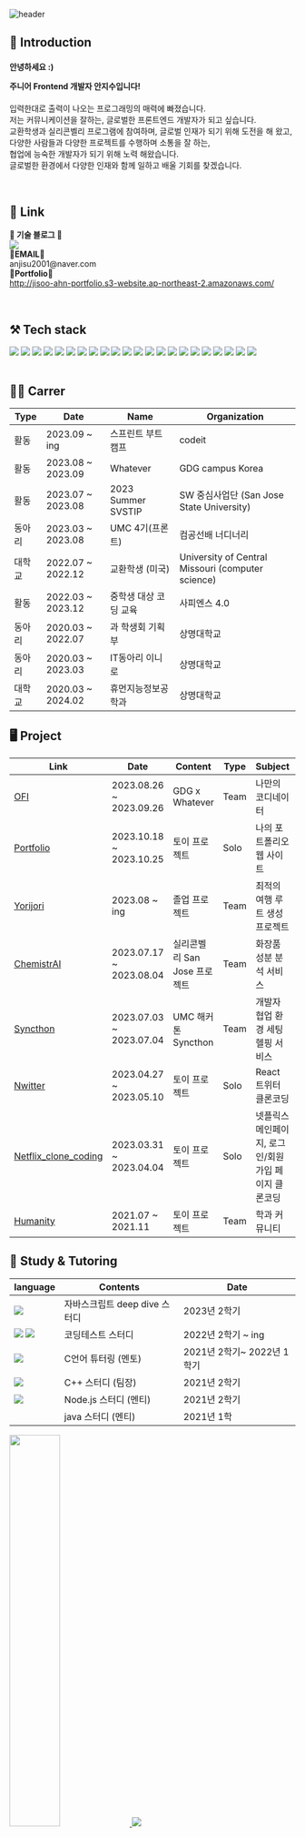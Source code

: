 

![header](https://capsule-render.vercel.app/api?type=wave&color=auto&height=300&section=header&text=I'm%20jisoo👋&fontSize=90)


## 🎁 Introduction
<h4>안녕하세요 :)
<p>주니어 Frontend 개발자 안지수입니다!</h4>
입력한대로 출력이 나오는 프로그래밍의 매력에 빠졌습니다. <br>
저는 커뮤니케이션을 잘하는, 글로벌한 프론트엔드 개발자가 되고 싶습니다. <br>
교환학생과 실리콘벨리 프로그램에 참여하며, 글로벌 인재가 되기 위해 도전을 해 왔고,<br>
다양한 사람들과 다양한 프로젝트를 수행하며 소통을 잘 하는,<br>
협업에 능숙한 개발자가 되기 위해 노력 해왔습니다.<br>
글로벌한 환경에서 다양한 인재와 함께 일하고 배울 기회를 찾겠습니다.<br></p><br>

## 🎀 Link
<p>
    <Strong>🏫 기술 블로그 🏫</Strong><br>
    <a href="https://velog.io/@asj1966"><img src="https://img.shields.io/badge/Velog-3DDC84?style=flat-square&logo=Blogger&logoColor=white"/></a>
    <br>
    <Strong>📧EMAIL📧</Strong><br>anjisu2001@naver.com<br>
    <Strong>💪Portfolio💪</Strong><br>
    <a href="http://jisoo-ahn-portfolio.s3-website.ap-northeast-2.amazonaws.com/"> http://jisoo-ahn-portfolio.s3-website.ap-northeast-2.amazonaws.com/</a>
</p><br>

## ⚒️ Tech stack
<a><img src="https://img.shields.io/badge/React-61DAFB?style=flat-square&logo=React&logoColor=white"/>
<img src="https://img.shields.io/badge/Webpack-8DD6F9?style=flat-square&logo=Webpack&logoColor=white"/>
<img src="https://img.shields.io/badge/Docker-2496ED?style=flat-square&logo=Docker&logoColor=white"/>
<img src="https://img.shields.io/badge/Tailwindcss-06B6D4?style=flat-square&logo=Tailwindcss&logoColor=white"/>
<img src="https://img.shields.io/badge/CSS-1572B6?style=flat-square&logo=CSS3&logoColor=white"/>
<img src="https://img.shields.io/badge/Typescript-3178C6?style=flat-square&logo=Typescript&logoColor=white"/>
<img src="https://img.shields.io/badge/Styledcomponents-DB7093?style=flat-square&logo=Styledcomponents&logoColor=white"/>
<img src="https://img.shields.io/badge/React router-CA4245?style=flat-square&logo=Reactrouter&logoColor=white"/>
<img src="https://img.shields.io/badge/Npm-CB3837?style=flat-square&logo=Npm&logoColor=white"/>
<img src="https://img.shields.io/badge/HTML5-E34F26?style=flat-square&logo=HTML5&logoColor=white"/>
<img src="https://img.shields.io/badge/Firebase-FFCA28?style=flat-square&logo=Firebase&logoColor=white"/>
<img src="https://img.shields.io/badge/Mysql-FFCA28?style=flat-square&logo=Mysql&logoColor=white"/>
<img src="https://img.shields.io/badge/Prettier-F7B93E?style=flat-square&logo=prettier&logoColor=white"/>
<img src="https://img.shields.io/badge/JavaScript-F7DF1E?style=flat-square&logo=JavaScript&logoColor=white"/>
<img src="https://img.shields.io/badge/Babel-F9DC3E?style=flat-square&logo=Babel&logoColor=white"/>
<img src="https://img.shields.io/badge/Amazon s3-569A31?style=flat-square&logo=Amazons3&logoColor=white"/>
<img src="https://img.shields.io/badge/Android-3DDC84?style=flat-square&logo=Android&logoColor=white"/>
<img src="https://img.shields.io/badge/C-A8B9CC?style=flat-square&logo=C&logoColor=white"/>
<img src="https://img.shields.io/badge/C++-00599C?style=flat-square&logo=C++&logoColor=white"/>
<img src="https://img.shields.io/badge/Python-3776AB?style=flat-square&logo=Python&logoColor=white"/>
<img src="https://img.shields.io/badge/Next.js-000000?style=flat-square&logo=Nextdotjs&logoColor=white"/>
<img src="https://img.shields.io/badge/Flask-000000?style=flat-square&logo=Flask&logoColor=white"/></a><br><br>
<!--
뱃지 링크: https://simpleicons.org/?q=css  (여기서, 색 이름이랑 이미지 이름만 만져와서 변경시켜주면 됨)
-->


## 🏃‍♀️ Carrer
|Type|Date|Name|Organization|
|------|---|---|-----|
|활동|2023.09 ~ ing|스프린트 부트캠프|codeit|
|활동|2023.08 ~ 2023.09|Whatever|GDG campus Korea|
|활동|2023.07 ~ 2023.08|2023 Summer SVSTIP|SW 중심사업단 (San Jose State University)|
|동아리|2023.03 ~ 2023.08|UMC 4기(프론트)|컴공선배 너디너리|
|대학교|2022.07 ~ 2022.12|교환학생 (미국)|University of Central Missouri (computer science)|
|활동|2022.03 ~ 2023.12|중학생 대상 코딩 교육|사피엔스 4.0|
|동아리|2020.03 ~ 2022.07|과 학생회 기획부|상명대학교|
|동아리|2020.03 ~ 2023.03|IT동아리 이니로|상명대학교|
|대학교|2020.03 ~ 2024.02|휴먼지능정보공학과|상명대학교|

## 🖥️ Project
|Link|Date|Content|Type|Subject|Language&Framework
|------|---|---|---|---|---|
|<a href="https://github.com/An-jisu/Humanity"> OFI </a>|2023.08.26 ~ 2023.09.26|GDG x Whatever|Team|나만의 코디네이터|<img src="https://img.shields.io/badge/React-61DAFB?style=flat-square&logo=React&logoColor=white"/> <img src="https://img.shields.io/badge/Styledcomponents-DB7093?style=flat-square&logo=Styledcomponents&logoColor=white"/>
|<a href="https://github.com/An-jisu/Portfolio/tree/master"> Portfolio </a>|2023.10.18 ~ 2023.10.25|토이 프로젝트|Solo|나의 포트폴리오 웹 사이트|<img src="https://img.shields.io/badge/React-61DAFB?style=flat-square&logo=React&logoColor=white"/> <img src="https://img.shields.io/badge/Styledcomponents-DB7093?style=flat-square&logo=Styledcomponents&logoColor=white"/>
|<a href="https://github.com/An-jisu/yorijori/tree/master"> Yorijori </a>|2023.08 ~ ing|졸업 프로젝트|Team|최적의 여행 루트 생성 프로젝트|<img src="https://img.shields.io/badge/React-61DAFB?style=flat-square&logo=React&logoColor=white"/> <img src="https://img.shields.io/badge/Styledcomponents-DB7093?style=flat-square&logo=Styledcomponents&logoColor=white"/>
|<a href="https://github.com/An-jisu/ChemistrAI/tree/master"> ChemistrAI </a>|2023.07.17 ~ 2023.08.04|실리콘벨리 San Jose 프로젝트|Team|화장품 성분 분석 서비스|<img src="https://img.shields.io/badge/React-61DAFB?style=flat-square&logo=React&logoColor=white"/> <img src="https://img.shields.io/badge/Tailwindcss-06B6D4?style=flat-square&logo=Tailwindcss&logoColor=white"/>
|<a href="https://github.com/bishoe01/UMC_HACKATHON/tree/main/starter"> Syncthon </a>|2023.07.03 ~ 2023.07.04|UMC 해커톤 Syncthon|Team|개발자 협업 환경 세팅 헬핑 서비스| <img src="https://img.shields.io/badge/React-61DAFB?style=flat-square&logo=React&logoColor=white"/> <img src="https://img.shields.io/badge/Tailwindcss-06B6D4?style=flat-square&logo=Tailwindcss&logoColor=white"/>
|<a href="https://github.com/An-jisu/nwitter"> Nwitter </a>|2023.04.27 ~ 2023.05.10|토이 프로젝트|Solo|React 트위터 클론코딩|<img src="https://img.shields.io/badge/React-61DAFB?style=flat-square&logo=React&logoColor=white"/> 
|<a href="https://github.com/An-jisu/Netflix_clone_coding"> Netflix_clone_coding </a>|2023.03.31 ~ 2023.04.04|토이 프로젝트|Solo|넷플릭스 메인페이지, 로그인/회원가입 페이지 클론코딩|<img src="https://img.shields.io/badge/HTML5-E34F26?style=flat-square&logo=HTML5&logoColor=white"/> <img src="https://img.shields.io/badge/CSS-1572B6?style=flat-square&logo=CSS3&logoColor=white"/>
|<a href="https://github.com/An-jisu/Humanity"> Humanity </a>|2021.07 ~ 2021.11|토이 프로젝트|Team|학과 커뮤니티|<img src="https://img.shields.io/badge/HTML5-E34F26?style=flat-square&logo=HTML5&logoColor=white"/> <img src="https://img.shields.io/badge/CSS-1572B6?style=flat-square&logo=CSS3&logoColor=white"/>


## 🏫 Study & Tutoring
|language|Contents|Date|
|---|---|---|
|<img src="https://img.shields.io/badge/JavaScript-F7DF1E?style=flat-square&logo=JavaScript&logoColor=white"/>|자바스크립트 deep dive 스터디|2023년 2학기|
|<img src="https://img.shields.io/badge/JavaScript-F7DF1E?style=flat-square&logo=JavaScript&logoColor=white"/> <img src="https://img.shields.io/badge/Python-3776AB?style=flat-square&logo=Python&logoColor=white"/>|코딩테스트 스터디|2022년 2학기 ~ ing|
|<img src="https://img.shields.io/badge/C-A8B9CC?style=flat-square&logo=C&logoColor=white"/>|C언어 튜터링 (멘토)|2021년 2학기~ 2022년 1학기|
|<img src="https://img.shields.io/badge/C++-00599C?style=flat-square&logo=C++&logoColor=white"/>|C++ 스터디 (팀장)|2021년 2학기|
|<img src="https://img.shields.io/badge/Node.js-339933?style=flat-square&logo=Node.js&logoColor=white"/>|Node.js 스터디 (멘티)|2021년 2학기|
||java 스터디 (멘티)|2021년 1학|




  
<a href="s">
  <img src="https://github-readme-stats.vercel.app/api?username=An-jisu&theme=tokyonight&show_icons=true" width="42%" />
</a>
<a href="s">
  <img src="https://github-readme-stats.vercel.app/api/top-langs/?username=An-jisu&exclude_repo=dkssud8150.github.io&layout=compact&theme=tokyonight" />
</a>
